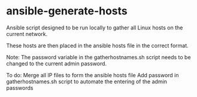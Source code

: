 # ansible-generate-hosts

Ansible script designed to be run locally to gather all Linux hosts on the current network.

These hosts are then placed in the ansible hosts file in the correct format.

Note: The password variable in the gatherhostnames.sh script needs to be changed to the current admin password.

To do:
Merge all IP files to form the ansible hosts file
Add password in gatherhostnames.sh script to automate the entering of the admin passwords
